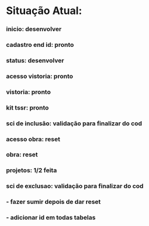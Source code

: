 <h1>Situação Atual: </h1>

<h3>inicio: desenvolver</h3>
<h3>cadastro end id: pronto</h3>
<h3>status: desenvolver</h3>
<h3>acesso vistoria: pronto</h3>
<h3>vistoria: pronto</h3>
<h3>kit tssr: pronto</h3>
<h3>sci de inclusão: validação para finalizar do cod </h3>
<h3>acesso obra: reset</h3>
<h3>obra: reset</h3>
<h3>projetos: 1/2 feita</h3>
<h3>sci de exclusao: validação para finalizar do cod </h3>

<h3> - fazer sumir depois de dar reset </h3>

<h3> - adicionar id em todas tabelas</h3>


